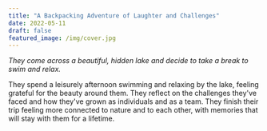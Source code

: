 ```yaml
---
title: "A Backpacking Adventure of Laughter and Challenges"
date: 2022-05-11
draft: false
featured_image: /img/cover.jpg
---
```


*They come across a beautiful, hidden lake and decide to take a break to swim and relax.*

They spend a leisurely afternoon swimming and relaxing by the lake, feeling grateful for the beauty around them. They reflect on the challenges they've faced and how they've grown as individuals and as a team. They finish their trip feeling more connected to nature and to each other, with memories that will stay with them for a lifetime.